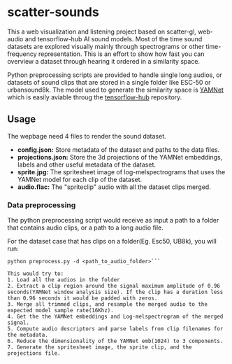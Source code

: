 # scatter-sounds

This a web visualization and listening project based on scatter-gl, web-audio and tensorflow-hub AI sound models. Most of the time sound datasets are explored visually mainly through spectrograms or other time-frequency representation. This is an effort to show how fast you can overview a dataset through hearing it ordered in a similarity space. 

Python preprocessing scripts are provided to handle single long audios, or datasets of sound clips that are stored in a single folder like ESC-50 or urbansound8k. The model used to generate the similarity space is [YAMNet](https://github.com/tensorflow/models/tree/master/research/audioset/yamnet) which is easily aviable throug the [tensorflow-hub](https://tfhub.dev/google/yamnet/1) repository.

## Usage 

The wepbage need 4 files to render the sound dataset.

* **config.json:** Store metadata of the dataset and paths to the data files.
* **projections.json:** Store the 3d projections of the YAMNet embeddings, labels and other useful metadata of the dataset. 
* **sprite.jpg:** The spritesheet image of log-melspectrograms that uses the YAMNet model for each clip of the dataset.
* **audio.flac:** The "spriteclip" audio with all the dataset clips merged.

### Data preprocessing

The python preprocessing script would receive as input a path to a folder that contains audio clips, or a path to a long audio file. 

For the dataset case that has clips on a folder(Eg. Esc50, UB8k), you will run:

```cd preprocess 
python preprocess.py -d <path_to_audio_folder>```

This would try to:
1. Load all the audios in the folder
2. Extract a clip region around the signal maximum amplitude of 0.96 seconds(YAMNet window analysis size). If the clip has a duration less than 0.96 seconds it would be padded with zeros.
3. Merge all trimmed clips, and resample the merged audio to the expected model sample rate(16Khz).
4. Get the the YAMNet embeddings and Log-melspectrogram of the merged signal.
5. Compute audio descriptors and parse labels from clip filenames for the metadata.
6. Reduce the dimensionality of the YAMNet emb(1024) to 3 components.
7. Generate the spritesheet image, the sprite clip, and the projections file. 




